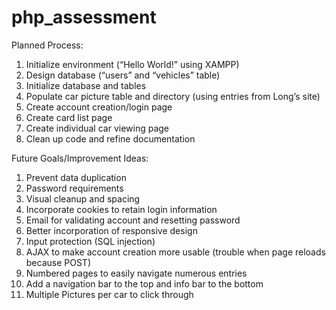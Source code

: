 # php_assessment
Planned Process:
1.	Initialize environment (“Hello World!” using XAMPP)
2.	Design database (“users” and “vehicles” table)
3.	Initialize database and tables
4.	Populate car picture table and directory (using entries from Long’s site)
5.	Create account creation/login page
6.	Create card list page
7.	Create individual car viewing page
8.	Clean up code and refine documentation

Future Goals/Improvement Ideas:
1.	Prevent data duplication
2.	Password requirements
3.	Visual cleanup and spacing
4.	Incorporate cookies to retain login information
5.	Email for validating account and resetting password
6.	Better incorporation of responsive design
7.	Input protection (SQL injection)
8.	AJAX to make account creation more usable (trouble when page reloads because POST)
9.	Numbered pages to easily navigate numerous entries
10.	Add a navigation bar to the top and info bar to the bottom
11.	Multiple Pictures per car to click through

